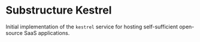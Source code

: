 # Substructure Kestrel

Initial implementation of the `kestrel` service for hosting self-sufficient
open-source SaaS applications.
